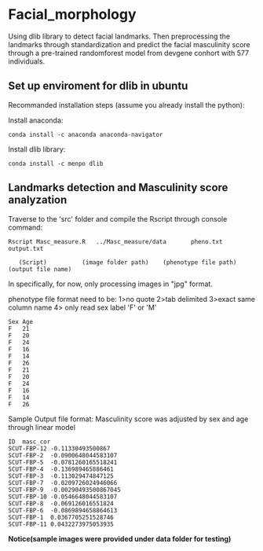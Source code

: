 # Facial_morphology

Using dlib library to detect facial landmarks. Then preprocessing the landmarks through standardization and predict the facial masculinity score through a pre-trained randomforest model from devgene conhort with 577 individuals.

## Set up enviroment for dlib in ubuntu

Recommanded installation steps (assume you already install the python):

Install anaconda:
```
conda install -c anaconda anaconda-navigator
```
Install dlib library:
```
conda install -c menpo dlib
```

## Landmarks detection and Masculinity score analyzation
Traverse to the 'src' folder and compile the Rscript through console command:
```
Rscript Masc_measure.R   ../Masc_measure/data       pheno.txt           output.txt
```
	
	   (Script)          (image folder path)    (phenotype file path)   (output file name)


In specifically, for now, only processing images in "jpg" format.

phenotype file format need to be:   1>no quote 2>tab delimited 3>exact same column name 4> only read sex label 'F' or 'M'
```
Sex	Age
F	21
F	20
F	24
F	16
F	14
F	26
F	21
F	20
F	24
F	16
F	14
F	26

```
Sample Output file format:  Masculinity score was adjusted by sex and age through linear model
```
ID	masc_cor
SCUT-FBP-12	-0.11330493500867
SCUT-FBP-2	-0.0900648044583107
SCUT-FBP-5	-0.0781260165518241
SCUT-FBP-4	-0.136989465886461
SCUT-FBP-3	-0.113029474847125
SCUT-FBP-7	-0.0209726024946066
SCUT-FBP-9	-0.00290493500867045
SCUT-FBP-10	-0.0546648044583107
SCUT-FBP-8	-0.069126016551824
SCUT-FBP-6	-0.0869894658864613
SCUT-FBP-1	0.0367705251528746
SCUT-FBP-11 0.0432273975053935
```
**Notice(sample images were provided under data folder for testing)**
